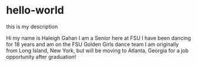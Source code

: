 # hello-world
this is my description

Hi my name is Haleigh Gahan
I am a Senior here at FSU
I have been dancing for 18 years and am on the FSU Golden Girls dance team
I am originally from Long Island, New York, but will be moving to Atlanta, Georgia for a job opportunity after graduation!
